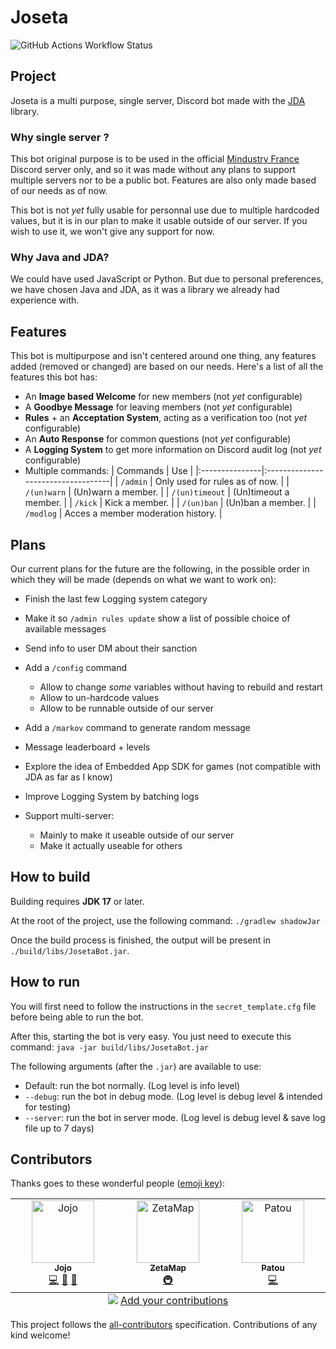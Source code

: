 # Joseta

![GitHub Actions Workflow Status](https://img.shields.io/github/actions/workflow/status/JojoFR1/Joseta/build.yml?logo=githubactions&style=for-the-badge)

## Project

Joseta is a multi purpose, single server, Discord bot made with the [JDA](https://github.com/discord-jda/JDA) library.

### Why single server ?

This bot original purpose is to be used in the official [Mindustry France](https://discord.com/invite/hzGPWhZSGV) Discord server only, and so it was made without any plans to support multiple servers nor to be a public bot. Features are also only made based of our needs as of now.

This bot is not *yet* fully usable for personnal use due to multiple hardcoded values, but it is in our plan to make it usable outside of our server. If you wish to use it, we won't give any support for now.

### Why Java and JDA?

We could have used JavaScript or Python. But due to personal preferences, we have chosen Java and JDA, as it was a library we already had experience with.

## Features

This bot is multipurpose and isn't centered around one thing, any features added (removed or changed) are based on our needs. Here's a list of all the features this bot has:

- An **Image based Welcome** for new members (not *yet* configurable)
- A **Goodbye Message** for leaving members (not *yet* configurable)
- **Rules** + an **Acceptation System**, acting as a verification too (not *yet* configurable)
- An **Auto Response** for common questions (not *yet* configurable)
- A **Logging System** to get more information on Discord audit log (not *yet* configurable)
- Multiple commands:
  | Commands       | Use                                |
  |:---------------|:-----------------------------------|
  | `/admin`       | Only used for rules as of now.     |
  | `/(un)warn`    | (Un)warn a member.                 |
  | `/(un)timeout` | (Un)timeout a member.              |
  | `/kick`        | Kick a member.                     |
  | `/(un)ban`     | (Un)ban a member.                  |
  | `/modlog`      | Acces a member moderation history. |

## Plans

Our current plans for the future are the following, in the possible order in which they will be made (depends on what we want to work on):

- Finish the last few Logging system category

- Make it so `/admin rules update` show a list of possible choice of available messages
- Send info to user DM about their sanction

- Add a `/config` command
  - Allow to change *some* variables without having to rebuild and restart
  - Allow to un-hardcode values
  - Allow to be runnable outside of our server

- Add a `/markov` command to generate random message
- Message leaderboard + levels
- Explore the idea of Embedded App SDK for games (not compatible with JDA as far as I know)

- Improve Logging System by batching logs

- Support multi-server:
  - Mainly to make it useable outside of our server
  - Make it actually useable for others

## How to build

Building requires **JDK 17** or later.

At the root of the project, use the following command:
`./gradlew shadowJar`

Once the build process is finished, the output will be present in `./build/libs/JosetaBot.jar`.

## How to run

You will first need to follow the instructions in the `secret_template.cfg` file before being able to run the bot.

After this, starting the bot is very easy. You just need to execute this command: `java -jar build/libs/JosetaBot.jar`

The following arguments (after the `.jar`)  are available to use:

- Default: run the bot normally. (Log level is info level)
- `--debug`: run the bot in debug mode. (Log level is debug level & intended for testing)
- `--server`: run the bot in server mode. (Log level is debug level & save log file up to 7 days)

## Contributors

Thanks goes to these wonderful people ([emoji key](https://allcontributors.org/docs/en/emoji-key)):

<!-- ALL-CONTRIBUTORS-LIST:START - Do not remove or modify this section -->
<!-- prettier-ignore-start -->
<!-- markdownlint-disable -->
<table>
  <tbody>
    <tr>
      <td align="center" valign="top" width="14.28%"><a href="https://github.com/JojoFR1"><img src="https://avatars.githubusercontent.com/u/110781915?v=4?s=100" width="100px;" alt="Jojo"/><br /><sub><b>Jojo</b></sub></a><br /><a href="https://github.com/JojoFR1/Joseta/commits?author=JojoFR1" title="Code">💻</a> <a href="#ideas-JojoFR1" title="Ideas, Planning, & Feedback">🤔</a> <a href="#maintenance-JojoFR1" title="Maintenance">🚧</a></td>
      <td align="center" valign="top" width="14.28%"><a href="https://zetamap.fr/"><img src="https://avatars.githubusercontent.com/u/56844734?v=4?s=100" width="100px;" alt="ZetaMap"/><br /><sub><b>ZetaMap</b></sub></a><br /><a href="#infra-ZetaMap" title="Infrastructure (Hosting, Build-Tools, etc)">🚇</a></td>
      <td align="center" valign="top" width="14.28%"><a href="https://xorblo-doitus.github.io/projects/"><img src="https://avatars.githubusercontent.com/u/75997617?v=4?s=100" width="100px;" alt="Patou"/><br /><sub><b>Patou</b></sub></a><br /><a href="https://github.com/JojoFR1/Joseta/commits?author=xorblo-doitus" title="Code">💻</a></td>
    </tr>
  </tbody>
  <tfoot>
    <tr>
      <td align="center" size="13px" colspan="7">
        <img src="https://raw.githubusercontent.com/all-contributors/all-contributors-cli/1b8533af435da9854653492b1327a23a4dbd0a10/assets/logo-small.svg">
          <a href="https://all-contributors.js.org/docs/en/bot/usage">Add your contributions</a>
        </img>
      </td>
    </tr>
  </tfoot>
</table>

<!-- markdownlint-restore -->
<!-- prettier-ignore-end -->

<!-- ALL-CONTRIBUTORS-LIST:END -->

This project follows the [all-contributors](https://github.com/all-contributors/all-contributors) specification. Contributions of any kind welcome!
